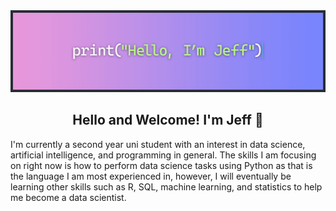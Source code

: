 [comment]: <> (Gmail, Discord, and other icons by Icons8: https://icons8.com/icons)

<img id="banner" src="https://raw.githubusercontent.com/Zenoix/Zenoix/master/github-banner.gif" draggable="false">

<h2 align="center">Hello and Welcome! I'm Jeff 👋</h2>

<p>I'm currently a second year uni student with an interest in data science, artificial intelligence, and programming in general. The skills I am focusing on right now is how to perform data science tasks using Python as that is the language I am most experienced in, however, I will eventually be learning other skills such as R, SQL, machine learning, and statistics to help me become a data scientist.</p>
